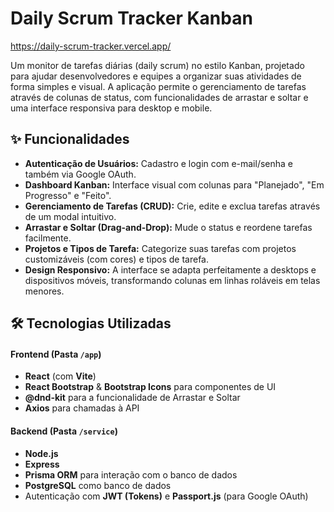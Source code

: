 # Daily Scrum Tracker  Kanban

https://daily-scrum-tracker.vercel.app/

Um monitor de tarefas diárias (daily scrum) no estilo Kanban, projetado para ajudar desenvolvedores e equipes a organizar suas atividades de forma simples e visual. A aplicação permite o gerenciamento de tarefas através de colunas de status, com funcionalidades de arrastar e soltar e uma interface responsiva para desktop e mobile.

## ✨ Funcionalidades

-   **Autenticação de Usuários:** Cadastro e login com e-mail/senha e também via Google OAuth.
-   **Dashboard Kanban:** Interface visual com colunas para "Planejado", "Em Progresso" e "Feito".
-   **Gerenciamento de Tarefas (CRUD):** Crie, edite e exclua tarefas através de um modal intuitivo.
-   **Arrastar e Soltar (Drag-and-Drop):** Mude o status e reordene tarefas facilmente.
-   **Projetos e Tipos de Tarefa:** Categorize suas tarefas com projetos customizáveis (com cores) e tipos de tarefa.
-   **Design Responsivo:** A interface se adapta perfeitamente a desktops e dispositivos móveis, transformando colunas em linhas roláveis em telas menores.

## 🛠️ Tecnologias Utilizadas

#### **Frontend (Pasta `/app`)**

-   **React** (com **Vite**)
-   **React Bootstrap** & **Bootstrap Icons** para componentes de UI
-   **@dnd-kit** para a funcionalidade de Arrastar e Soltar
-   **Axios** para chamadas à API

#### **Backend (Pasta `/service`)**

-   **Node.js**
-   **Express**
-   **Prisma ORM** para interação com o banco de dados
-   **PostgreSQL** como banco de dados
-   Autenticação com **JWT (Tokens)** e **Passport.js** (para Google OAuth)

